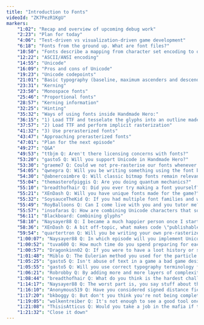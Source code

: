 ```yaml
---
title: "Introduction to Fonts"
videoId: "ZK7PezR1KgU"
markers:
    "1:02": "Recap and overview of upcoming debug work"
    "2:23": "Plan for today"
    "4:06": "Test-driven vs visualization-driven game development"
    "6:18": "Fonts from the ground up. What are font files?"
    "10:50": "Fonts describe a mapping from character set encoding to outline shapes"
    "12:22": "ASCII/ANSI encoding"
    "14:55": "Unicode"
    "16:09": "Pros and cons of Unicode"
    "19:23": "Unicode codepoints"
    "21:01": "Basic typography (baseline, maximum ascenders and descenders, line height)"
    "23:31": "Kerning"
    "23:50": "Monospace fonts"
    "25:46": "Proportional fonts"
    "28:57": "Kerning information"
    "32:25": "Hinting"
    "35:32": "Ways of using fonts inside Handmade Hero:"
    "36:15": "1) Load TTF and tesselate the glyphs into an outline made of triangles"
    "37:57": "2) Load TTF and perform implicit rasterization"
    "41:32": "3) Use prerasterized fonts"
    "43:47": "Approaching prerasterized fonts"
    "47:01": "Plan for the next episode"
    "49:27": "Q&A"
    "49:53": "ttbjm Q: Aren't there licensing concerns with fonts?"
    "53:20": "gasto5 Q: Will you support Unicode in Handmade Hero?"
    "53:30": "graeme7 Q: Could we not pre-rasterise our fonts whenever the resolution is changed / at run time basically?"
    "54:05": "qwnepra Q: Will you be writing something using the font before you code the actual font reading etc?"
    "54:30": "@abnercoimbre Q: Will classic bitmap fonts remain relevant in the coming years or will we just start flat out with vector fonts forever more?"
    "55:04": "themasterofpiggis Q: Are you doing quantum mechanics?"
    "55:10": "breadthofhair Q: Did you ever try making a font yourself?"
    "55:21": "XEnDash Q: Will you have unique fonts made for the game?"
    "55:32": "SoysauceTheKid Q: If you had multiple font families and were pre-rasterizing them, can you stuff them into one file?"
    "55:49": "RoyBalloons Q: Can I come live with you and you tutor me?"
    "55:57": "insofaras Q: How are combining Unicode characters that some languages have handled?"
    "56:11": "Blackboard: Combining glyphs"
    "58:10": "Naysayer88 Q: I became a much happier person once I started rasterizing fonts on the fly all the time. So much better"
    "58:36": "XEnDash Q: A bit off-topic, what makes code \"publishable\"? You said you wouldn't publish the current win32 platform layer. Exactly why not?"
    "59:54": "quartertron Q: Will you be writing your own pre-rasterizer from scratch, or using a 3rd party tool?"
    "1:00:07": "Naysayer88 Q: In which episode will you implement Unicode skin tone emoji modifiers?"
    "1:00:52": "tuva600 Q: How much time do you spend preparing for each stream?"
    "1:00:57": "Dragonkinn02 Q: If you were to have a loot history or story line history - you mentioned 40px - if you wanted to allow users to adjust this UI, would you still do pre-rasterized? At what point would be the threshold for including a proper non-rasterized version?"
    "1:01:48": "Miblo Q: The Eulerian method you used for the particle system moves stuff from high density to low density cells, right? Could the Eulerian method be used the other way, e.g. to make something that has gravity and pulls low density stuff towards itself? Also, I wondered if Eulerian simulation could be used for AI systems: maybe having different characters being attracted to or \"repelled\" by crowds."
    "1:05:25": "gasto5 Q: Isn't abuse of text in a game a bad game design idea?"
    "1:05:55": "gasto5 Q: Will you use correct typography terminology for the code or will you be carefree about it?"
    "1:06:21": "Robrobby Q: By adding more and more layers of complexity to the engine, do you start to measure and optimize those parts just when FPS is low enough, or when do you usually start with optimization?"
    "1:08:44": "breadthofhair Q: What do you think is the hardest challenge for you in programming, these days?"
    "1:14:17": "Naysayer88 Q: The worst part is, you say stuff about these tools being terrible and NOBODY SEEMS TO UNDERSTAND THEY ARE TERRIBLE. Everyone is like, \"what do you mean???\""
    "1:16:10": "Anonymous519 Q: Have you considered signed distance fields for text rendering?"
    "1:17:20": "bkboggy Q: But don't you think you're not being completely fair to the other crowd, who are not going to lower level? For example, I love and care about lower level stuff, but to pay my bills I have to be able to output an application within 10th of the time it would take me if I did everything at lower level. I have no choice but to rely on WPF and C#"
    "1:19:05": "wolkentreiber Q: It's not enough to see a good tool once to understand that modern tools are bad. I feel like you also need to be a pretty good programmer, which is far from where most of us are now. If you are a mediocre programmer, you won't feel it. Do you agree?"
    "1:21:08": "ThisisAtticus Q: Would you take a job in the mafia if they gave you a perfect version of Emacs and Visual Studio?"
    "1:21:32": "Close it down"
---
```

